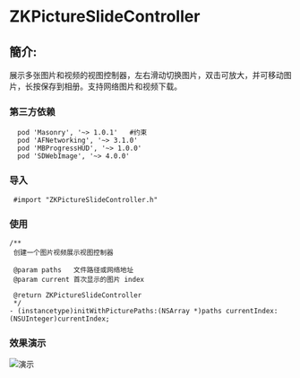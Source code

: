 # ZKPictureSlideController
## 簡介:
展示多张图片和视频的视图控制器，左右滑动切换图片，双击可放大，并可移动图片，长按保存到相册。支持网络图片和视频下载。

### 第三方依赖

```
  pod 'Masonry', '~> 1.0.1'   #约束
  pod 'AFNetworking', '~> 3.1.0'
  pod 'MBProgressHUD', '~> 1.0.0'
  pod 'SDWebImage', '~> 4.0.0'
```

### 导入
` #import "ZKPictureSlideController.h"`

### 使用
```
/**
 创建一个图片视频展示视图控制器

 @param paths   文件路径或网络地址
 @param current 首次显示的图片 index

 @return ZKPictureSlideController
 */
- (instancetype)initWithPicturePaths:(NSArray *)paths currentIndex:(NSUInteger)currentIndex;
```

### 效果演示
![演示](https://github.com/zkil/ZKPictureSlideController/blob/master/Untitled14.gif?raw=true)
